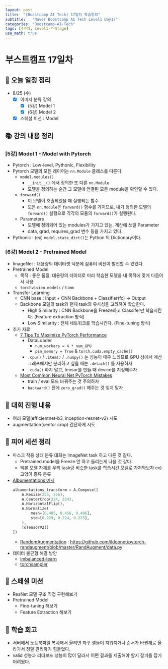 ```yaml
---
layout: post
title:  "[Boostcamp AI Tech] 17일차 학습정리"
subtitle:   "Naver Boostcamp AI Tech Level1 Day17"
categories: "Boostcamp-AI-Tech"
tags: [4주차, Level1-P-Stage]
use_math: true
---
```


# 부스트캠프 17일차

## 📝 오늘 일정 정리

* 8/25 (수)
  - [x] 이미지 분류 강의
    - [x] (5강) Model 1
    - [x] (6강) Model 2
  - [x] 스페셜 미션 : Model

## 📚 강의 내용 정리

### [5강] Model 1 - Model with Pytorch

* Pytorch : Low-level, Pythonic, Flexibility
* Pytorch 모델의 모든 레이어는 `nn.Module` 클래스를 따른다.
  * `model.modules()`
    * `__init__()` 에서 정의한 또 다른 `nn.Module`
    * 모델을 정의하는 순간 그 모델에 연결된 모든 module을 확인할 수 있다.
  * `forward()`
    * 이 모델이 호출되었을 때 실행되는 함수
    * 모든 `nn.Module`은 `forward()` 함수를 가지므로, 내가 정의한 모델의 `forward()` 실행으로 각각의 모듈의 `forward()`가 실행된다.
  * Parameters
    * 모델에 정의되어 있는 modules가 가지고 있는, 계산에 쓰일 Parameter
    * data, grad, requires_grad 변수 등을 가지고 있다.
* Pythonic : (ex) `model.state_dict()`는 Python 의 Dictionary이다.

### [6강] Model 2 - Pretrained Model

* ImageNet : 대용량의 데이터셋 덕분에 컴퓨터 비전이 발전할 수 있었다.
* Pretrained Model
  * 목적 : 좋은 품질, 대용량의 데이터로 미리 학습한 모델을 내 목적에 맞게 다듬어서 사용
  * `torchvision.models` / `timm`
* Transfer Learning
  * CNN base : Input + CNN Backbone + Classifier(fc) -> Output
  * Backbone 모델의 task와 현재 task의 유사성을 고려하여 학습한다.
    * High Similarity : CNN Backbone을 Freeze하고 Classifer만 학습시킨다. (Feature extraction 방식)
    * Low Similarity : 전체 네트워크를 학습시킨다. (Fine-tuning 방식)
* 추가 자료
  * [7 Tips To Maximize PyTorch Performance](https://towardsdatascience.com/7-tips-for-squeezing-maximum-performance-from-pytorch-ca4a40951259)
    * DataLoader
      * `num_workers = 4 * num_GPU`
      * `pin_memory = True` & `torch.cuda.empty_cache()`
    * `.cpu()` / `.item()` / `.numpy()` 는 성능이 매우 느리므로 GPU 상에서 계산 그래프에서만 분리하고 싶을 때는 `.detach()` 를 사용하자
    * `.cuda()` 하지 말고, tensor를 만들 때 device를 지정해주자
  * [Most Common Neural Net PyTorch Mistakes](https://medium.com/missinglink-deep-learning-platform/most-common-neural-net-pytorch-mistakes-456560ada037)
    * train / eval 모드 바꿔주는 것 주의하자
    * `backward()` 전에 `zero_grad()` 해주는 것 잊지 말자

## 🚩 대회 진행 내용

* 여러 모델(efficientnet-b3, inception-resnet-v2) 시도
* augmentation(centor crop) 간단하게 시도

## 🌱 피어 세션 정리

* 마스크 착용 상태 분류 대회는 ImageNet task 하고 다른 것 같다.
  * Pretrained model을 Freeze 안 하고 돌리는게 나을 것 같다.
  * 백본 모델 자체를 우리 task랑 비슷한 task를 학습시킨 모델로 가져와보자 ex) 고양이 종류 분류
* [Albumentations 예시](https://github.com/albumentations-team/albumentations_examples/blob/master/notebooks/migrating_from_torchvision_to_albumentations.ipynb)
  ```python
  albumentations_transform = A.Compose([
      A.Resize(256, 256), 
      A.CenterCrop(224, 224),
      A.HorizontalFlip(),
      A.Normalize(
          mean=[0.485, 0.456, 0.406],
          std=[0.229, 0.224, 0.225],
      ),
      ToTensorV2()
  ])
  ```
  * [RandomAugmentation](https://arxiv.org/abs/1909.13719) : https://github.com/ildoonet/pytorch-randaugment/blob/master/RandAugment/data.py
* 데이터 불균형 해결 방안
  * [imbalanced-learn](https://imbalanced-learn.org/stable/)
  * [torchsampler](https://github.com/ufoym/imbalanced-dataset-sampler)

## 🔎 스페셜 미션

* ResNet 모델 구조 직접 구현해보기
* Pretrained Model
  * Fine-tuning 해보기
  * Feature Extraction 해보기

## 🚀 학습 회고

* 서버에서 노트북파일 복사해서 올리면 자꾸 셀들이 지워지거나 순서가 바뀐채로 올라가서 정말 관리하기 힘들었다.
* valid 성능과 리더보드 성능이 많이 달라서 어떤 결과를 제출해야 할지 갈피를 잡기 어려웠다.

